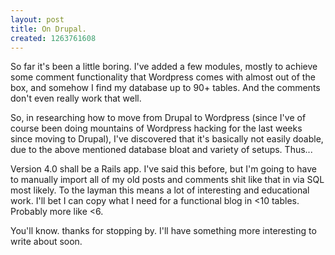 ```yaml
--- 
layout: post
title: On Drupal.
created: 1263761608
---
```

So far it's been a little boring.  I've added a few modules, mostly to achieve some comment functionality that Wordpress comes with almost out of the box, and somehow I find my database up to 90+ tables.  And the comments don't even really work that well.

So, in researching how to move from Drupal to Wordpress (since I've of course been doing mountains of Wordpress hacking for the last weeks since moving to Drupal), I've discovered that it's basically not easily doable, due to the above mentioned database bloat and variety of setups.  Thus...

Version 4.0 shall be a Rails app.  I've said this before, but I'm going to have to manually import all of my old posts and comments shit like that in via SQL most likely.  To the layman this means a lot of interesting and educational work.  I'll bet I can copy what I need for a functional blog in <10 tables.  Probably more like <6.

You'll know.  thanks for stopping by.  I'll have something more interesting to write about soon.  
